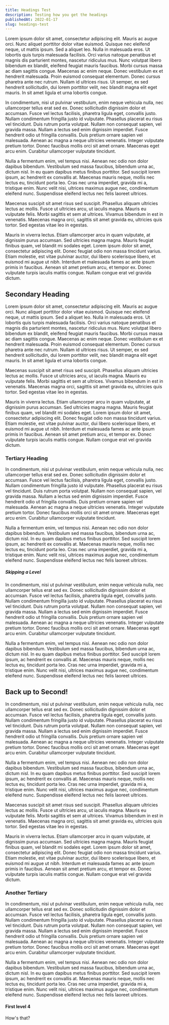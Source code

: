 ```yaml
---
title: Headings Test
description: Testing how you get the headings
publishedAt: 2022-01-17
slug: headings-test
---
```


Lorem ipsum dolor sit amet, consectetur adipiscing elit. Mauris ac augue orci. Nunc aliquet porttitor dolor vitae euismod. Quisque nec eleifend neque, ut mattis ipsum. Sed a aliquet leo. Nulla in malesuada eros. Ut lobortis quis turpis malesuada facilisis. Orci varius natoque penatibus et magnis dis parturient montes, nascetur ridiculus mus. Nunc volutpat libero bibendum ex blandit, eleifend feugiat mauris faucibus. Morbi cursus massa ac diam sagittis congue. Maecenas ac enim neque. Donec vestibulum ex et hendrerit malesuada. Proin euismod consequat elementum. Donec cursus pharetra ante nec rutrum. Nullam id ultrices risus. Ut semper, ex sed hendrerit sollicitudin, dui lorem porttitor velit, nec blandit magna elit eget mauris. In sit amet ligula et urna lobortis congue.

In condimentum, nisi ut pulvinar vestibulum, enim neque vehicula nulla, nec ullamcorper tellus erat sed ex. Donec sollicitudin dignissim dolor et accumsan. Fusce vel lectus facilisis, pharetra ligula eget, convallis justo. Nullam condimentum fringilla justo id vulputate. Phasellus placerat eu risus vel tincidunt. Duis rutrum porta volutpat. Nullam non consequat sapien, vel gravida massa. Nullam a lectus sed enim dignissim imperdiet. Fusce hendrerit odio ut fringilla convallis. Duis pretium ornare sapien vel malesuada. Aenean ac magna a neque ultricies venenatis. Integer vulputate pretium tortor. Donec faucibus mollis orci sit amet ornare. Maecenas eget arcu enim. Curabitur ullamcorper vulputate tincidunt.

Nulla a fermentum enim, vel tempus nisi. Aenean nec odio non dolor dapibus bibendum. Vestibulum sed massa faucibus, bibendum urna ac, dictum nisl. In eu quam dapibus metus finibus porttitor. Sed suscipit lorem ipsum, ac hendrerit ex convallis at. Maecenas mauris neque, mollis nec lectus eu, tincidunt porta leo. Cras nec urna imperdiet, gravida mi a, tristique enim. Nunc velit nisi, ultrices maximus augue nec, condimentum eleifend nunc. Suspendisse eleifend lectus nec felis laoreet ultrices.

Maecenas suscipit sit amet risus sed suscipit. Phasellus aliquam ultricies lectus ac mollis. Fusce ut ultricies arcu, ut iaculis magna. Mauris eu vulputate felis. Morbi sagittis et sem at ultrices. Vivamus bibendum in est in venenatis. Maecenas magna orci, sagittis sit amet gravida eu, ultricies quis tortor. Sed egestas vitae leo in egestas.

Mauris in viverra lectus. Etiam ullamcorper arcu in quam vulputate, at dignissim purus accumsan. Sed ultricies magna magna. Mauris feugiat finibus quam, vel blandit mi sodales eget. Lorem ipsum dolor sit amet, consectetur adipiscing elit. Donec feugiat odio non massa tincidunt varius. Etiam molestie, est vitae pulvinar auctor, dui libero scelerisque libero, et euismod mi augue ut nibh. Interdum et malesuada fames ac ante ipsum primis in faucibus. Aenean sit amet pretium arcu, et tempor ex. Donec vulputate turpis iaculis mattis congue. Nullam congue erat vel gravida dictum.

## Secondary Heading

Lorem ipsum dolor sit amet, consectetur adipiscing elit. Mauris ac augue orci. Nunc aliquet porttitor dolor vitae euismod. Quisque nec eleifend neque, ut mattis ipsum. Sed a aliquet leo. Nulla in malesuada eros. Ut lobortis quis turpis malesuada facilisis. Orci varius natoque penatibus et magnis dis parturient montes, nascetur ridiculus mus. Nunc volutpat libero bibendum ex blandit, eleifend feugiat mauris faucibus. Morbi cursus massa ac diam sagittis congue. Maecenas ac enim neque. Donec vestibulum ex et hendrerit malesuada. Proin euismod consequat elementum. Donec cursus pharetra ante nec rutrum. Nullam id ultrices risus. Ut semper, ex sed hendrerit sollicitudin, dui lorem porttitor velit, nec blandit magna elit eget mauris. In sit amet ligula et urna lobortis congue.

Maecenas suscipit sit amet risus sed suscipit. Phasellus aliquam ultricies lectus ac mollis. Fusce ut ultricies arcu, ut iaculis magna. Mauris eu vulputate felis. Morbi sagittis et sem at ultrices. Vivamus bibendum in est in venenatis. Maecenas magna orci, sagittis sit amet gravida eu, ultricies quis tortor. Sed egestas vitae leo in egestas.

Mauris in viverra lectus. Etiam ullamcorper arcu in quam vulputate, at dignissim purus accumsan. Sed ultricies magna magna. Mauris feugiat finibus quam, vel blandit mi sodales eget. Lorem ipsum dolor sit amet, consectetur adipiscing elit. Donec feugiat odio non massa tincidunt varius. Etiam molestie, est vitae pulvinar auctor, dui libero scelerisque libero, et euismod mi augue ut nibh. Interdum et malesuada fames ac ante ipsum primis in faucibus. Aenean sit amet pretium arcu, et tempor ex. Donec vulputate turpis iaculis mattis congue. Nullam congue erat vel gravida dictum.

### Tertiary Heading

In condimentum, nisi ut pulvinar vestibulum, enim neque vehicula nulla, nec ullamcorper tellus erat sed ex. Donec sollicitudin dignissim dolor et accumsan. Fusce vel lectus facilisis, pharetra ligula eget, convallis justo. Nullam condimentum fringilla justo id vulputate. Phasellus placerat eu risus vel tincidunt. Duis rutrum porta volutpat. Nullam non consequat sapien, vel gravida massa. Nullam a lectus sed enim dignissim imperdiet. Fusce hendrerit odio ut fringilla convallis. Duis pretium ornare sapien vel malesuada. Aenean ac magna a neque ultricies venenatis. Integer vulputate pretium tortor. Donec faucibus mollis orci sit amet ornare. Maecenas eget arcu enim. Curabitur ullamcorper vulputate tincidunt.

Nulla a fermentum enim, vel tempus nisi. Aenean nec odio non dolor dapibus bibendum. Vestibulum sed massa faucibus, bibendum urna ac, dictum nisl. In eu quam dapibus metus finibus porttitor. Sed suscipit lorem ipsum, ac hendrerit ex convallis at. Maecenas mauris neque, mollis nec lectus eu, tincidunt porta leo. Cras nec urna imperdiet, gravida mi a, tristique enim. Nunc velit nisi, ultrices maximus augue nec, condimentum eleifend nunc. Suspendisse eleifend lectus nec felis laoreet ultrices.

##### Skipping a Level

In condimentum, nisi ut pulvinar vestibulum, enim neque vehicula nulla, nec ullamcorper tellus erat sed ex. Donec sollicitudin dignissim dolor et accumsan. Fusce vel lectus facilisis, pharetra ligula eget, convallis justo. Nullam condimentum fringilla justo id vulputate. Phasellus placerat eu risus vel tincidunt. Duis rutrum porta volutpat. Nullam non consequat sapien, vel gravida massa. Nullam a lectus sed enim dignissim imperdiet. Fusce hendrerit odio ut fringilla convallis. Duis pretium ornare sapien vel malesuada. Aenean ac magna a neque ultricies venenatis. Integer vulputate pretium tortor. Donec faucibus mollis orci sit amet ornare. Maecenas eget arcu enim. Curabitur ullamcorper vulputate tincidunt.

Nulla a fermentum enim, vel tempus nisi. Aenean nec odio non dolor dapibus bibendum. Vestibulum sed massa faucibus, bibendum urna ac, dictum nisl. In eu quam dapibus metus finibus porttitor. Sed suscipit lorem ipsum, ac hendrerit ex convallis at. Maecenas mauris neque, mollis nec lectus eu, tincidunt porta leo. Cras nec urna imperdiet, gravida mi a, tristique enim. Nunc velit nisi, ultrices maximus augue nec, condimentum eleifend nunc. Suspendisse eleifend lectus nec felis laoreet ultrices.

## Back up to Second!

In condimentum, nisi ut pulvinar vestibulum, enim neque vehicula nulla, nec ullamcorper tellus erat sed ex. Donec sollicitudin dignissim dolor et accumsan. Fusce vel lectus facilisis, pharetra ligula eget, convallis justo. Nullam condimentum fringilla justo id vulputate. Phasellus placerat eu risus vel tincidunt. Duis rutrum porta volutpat. Nullam non consequat sapien, vel gravida massa. Nullam a lectus sed enim dignissim imperdiet. Fusce hendrerit odio ut fringilla convallis. Duis pretium ornare sapien vel malesuada. Aenean ac magna a neque ultricies venenatis. Integer vulputate pretium tortor. Donec faucibus mollis orci sit amet ornare. Maecenas eget arcu enim. Curabitur ullamcorper vulputate tincidunt.

Nulla a fermentum enim, vel tempus nisi. Aenean nec odio non dolor dapibus bibendum. Vestibulum sed massa faucibus, bibendum urna ac, dictum nisl. In eu quam dapibus metus finibus porttitor. Sed suscipit lorem ipsum, ac hendrerit ex convallis at. Maecenas mauris neque, mollis nec lectus eu, tincidunt porta leo. Cras nec urna imperdiet, gravida mi a, tristique enim. Nunc velit nisi, ultrices maximus augue nec, condimentum eleifend nunc. Suspendisse eleifend lectus nec felis laoreet ultrices.

Maecenas suscipit sit amet risus sed suscipit. Phasellus aliquam ultricies lectus ac mollis. Fusce ut ultricies arcu, ut iaculis magna. Mauris eu vulputate felis. Morbi sagittis et sem at ultrices. Vivamus bibendum in est in venenatis. Maecenas magna orci, sagittis sit amet gravida eu, ultricies quis tortor. Sed egestas vitae leo in egestas.

Mauris in viverra lectus. Etiam ullamcorper arcu in quam vulputate, at dignissim purus accumsan. Sed ultricies magna magna. Mauris feugiat finibus quam, vel blandit mi sodales eget. Lorem ipsum dolor sit amet, consectetur adipiscing elit. Donec feugiat odio non massa tincidunt varius. Etiam molestie, est vitae pulvinar auctor, dui libero scelerisque libero, et euismod mi augue ut nibh. Interdum et malesuada fames ac ante ipsum primis in faucibus. Aenean sit amet pretium arcu, et tempor ex. Donec vulputate turpis iaculis mattis congue. Nullam congue erat vel gravida dictum.

### Another Tertiary

In condimentum, nisi ut pulvinar vestibulum, enim neque vehicula nulla, nec ullamcorper tellus erat sed ex. Donec sollicitudin dignissim dolor et accumsan. Fusce vel lectus facilisis, pharetra ligula eget, convallis justo. Nullam condimentum fringilla justo id vulputate. Phasellus placerat eu risus vel tincidunt. Duis rutrum porta volutpat. Nullam non consequat sapien, vel gravida massa. Nullam a lectus sed enim dignissim imperdiet. Fusce hendrerit odio ut fringilla convallis. Duis pretium ornare sapien vel malesuada. Aenean ac magna a neque ultricies venenatis. Integer vulputate pretium tortor. Donec faucibus mollis orci sit amet ornare. Maecenas eget arcu enim. Curabitur ullamcorper vulputate tincidunt.

Nulla a fermentum enim, vel tempus nisi. Aenean nec odio non dolor dapibus bibendum. Vestibulum sed massa faucibus, bibendum urna ac, dictum nisl. In eu quam dapibus metus finibus porttitor. Sed suscipit lorem ipsum, ac hendrerit ex convallis at. Maecenas mauris neque, mollis nec lectus eu, tincidunt porta leo. Cras nec urna imperdiet, gravida mi a, tristique enim. Nunc velit nisi, ultrices maximus augue nec, condimentum eleifend nunc. Suspendisse eleifend lectus nec felis laoreet ultrices.

#### First level 4

How's that?
